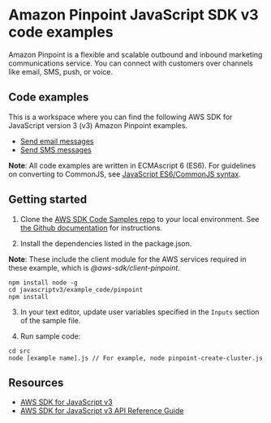 # Amazon Pinpoint JavaScript SDK v3 code examples
Amazon Pinpoint is a flexible and scalable outbound and inbound marketing communications service. You can connect with customers over channels like email, SMS, push, or voice.

## Code examples
This is a workspace where you can find the following AWS SDK for JavaScript version 3 (v3) Amazon Pinpoint examples. 

- [Send email messages](src/pinpoint_send_email_message.js)
- [Send SMS messages](src/pinpoint_send_sms_message.js)

**Note**: All code examples are written in ECMAscript 6 (ES6). For guidelines on converting to CommonJS, see 
[JavaScript ES6/CommonJS syntax](https://docs.aws.amazon.com/sdk-for-javascript/v3/developer-guide/sdk-example-javascript-syntax.html).

## Getting started

1. Clone the [AWS SDK Code Samples repo](https://github.com/awsdocs/aws-doc-sdk-examples) to your local environment. See [the Github documentation](https://docs.github.com/en/github/creating-cloning-and-archiving-repositories/cloning-a-repository) for instructions.

2. Install the dependencies listed in the package.json.

**Note**: These include the client module for the AWS services required in these example, 
which is *@aws-sdk/client-pinpoint*.

```
npm install node -g
cd javascriptv3/example_code/pinpoint
npm install
```
3. In your text editor, update user variables specified in the ```Inputs``` section of the sample file.

4. Run sample code:
```
cd src
node [example name].js // For example, node pinpoint-create-cluster.js
```
## Resources
- [AWS SDK for JavaScript v3](https://github.com/aws/aws-sdk-js-v3) 
- [AWS SDK for JavaScript v3 API Reference Guide](https://docs.aws.amazon.com/AWSJavaScriptSDK/v3/latest/clients/client-pinpoint/index.html) 

